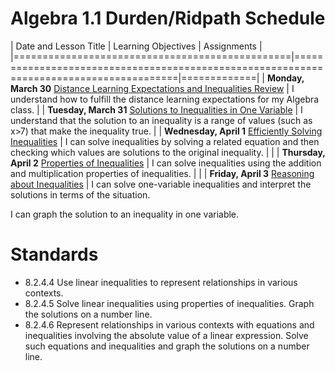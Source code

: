# Algebra 1.1 Durden/Ridpath Schedule

| Date and Lesson Title                     | Learning Objectives                                                                    | Assignments |
|================================================|========================================================================================|=============|
| **Monday, March 30**    [Distance Learning Expectations and Inequalities Review] | I understand how to fulfill the distance learning expectations for my Algebra class. | 
| **Tuesday, March 31**    [Solutions to Inequalities in One Variable] | I understand that the solution to an inequality is a range of values (such as x>7) that make the inequality true. | 
| **Wednesday, April 1**    [Efficiently Solving Inequalities] | I can solve inequalities by solving a related equation and then checking which values are solutions to the original inequality. | |
| **Thursday, April 2**    [Properties of Inequalities] | I can solve inequalities using the addition and multiplication properties of inequalities. | |
| **Friday, April 3**    [Reasoning about Inequalities]     | I can solve one-variable inequalities and interpret the solutions in terms of the situation.

I can graph the solution to an inequality in one variable.

# Standards
 * 8.2.4.4 Use linear inequalities to represent relationships in various contexts.
 * 8.2.4.5 Solve linear inequalities using properties of inequalities. Graph the solutions on a number line.
 * 8.2.4.6 Represent relationships in various contexts with equations and inequalities involving the absolute value of a linear expression. Solve such equations and inequalities and graph the solutions on a number line.

[Distance Learning Expectations and Inequalities Review]: ../slides/#DistanceLearningExpectationsAndInequalitiesReview?update
[Efficiently Solving Inequalities]: ../slides/#EfficientlySolvingInequalities
[Solutions to Inequalities in One Variable]: ../slides/#SolutionsToInequalitiesInOneVariable
[Properties of Inequalities]: ../slides/#PropertiesOfInequalities
[Reasoning about Inequalities]: ../slides/#ReasoningAboutInequalities

<!--
# Illustrative links
 * [Efficiently Solving Inequalities Khan Academy Practice](https://www.khanacademy.org/math/7th-grade-illustrative-math/unit-6-expressions-equations-and-inequalities/lesson-15-efficiently-solving-inequalities/e/one_step_inequalities?modal=1)
 * [Solutions to Inequalities in One Variable](https://im.kendallhunt.com/HS/teachers/1/2/19/preparation.html)
 * [Critique reasoning about inequalities](https://tasks.illustrativemathematics.org/content-standards/tasks/807)

# Enrichment
 * [Modeling with Inequalities](https://curriculum.illustrativemathematics.org/MS/teachers/2/6/17/index.html)
-->
